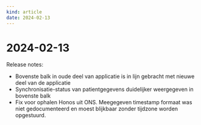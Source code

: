 ```yaml
---
kind: article
date: 2024-02-13
---
```


# 2024-02-13

Release notes:

* Bovenste balk in oude deel van applicatie is in lijn gebracht met nieuwe deel van de applicatie
* Synchronisatie-status van patientgegevens duidelijker weergegeven in bovenste balk
* Fix voor ophalen Honos uit ONS. Meegegeven timestamp formaat was niet gedocumenteerd en moest blijkbaar zonder tijdzone worden opgestuurd.
